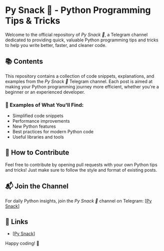 # Py Snack 🍿 - Python Programming Tips & Tricks

Welcome to the official repository of *Py Snack 🍿*, a Telegram channel dedicated to providing quick, valuable Python programming tips and tricks to help you write better, faster, and cleaner code.

## 📚 Contents
This repository contains a collection of code snippets, explanations, and examples from the *Py Snack 🍿* Telegram channel. Each post is aimed at making your Python programming journey more efficient, whether you're a beginner or an experienced developer.

### 🧠 Examples of What You'll Find:
- Simplified code snippets
- Performance improvements
- New Python features 
- Best practices for modern Python code
- Useful libraries and tools

## 🚀 How to Contribute
Feel free to contribute by opening pull requests with your own Python tips and tricks! Just make sure to follow the style and format of existing posts.

## 📬 Join the Channel
For daily Python insights, join the *Py Snack 🍿* channel on Telegram: [[Py Snack](https://t.me/py_snack)]

## 🔗 Links
- [[Py Snack](https://t.me/py_snack)]

Happy coding! 🐍
